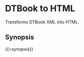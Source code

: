 <link rev="dp2:doc" href="resources/xml/dtbook-to-html.xpl"/>
<link rel="rdf:type" href="http://www.daisy.org/ns/pipeline/userdoc"/>
<meta property="dc:title" content="DTBook to HTML"/>

# DTBook to HTML

Transforms DTBook XML into HTML.

## Synopsis

{{>synopsis}}

